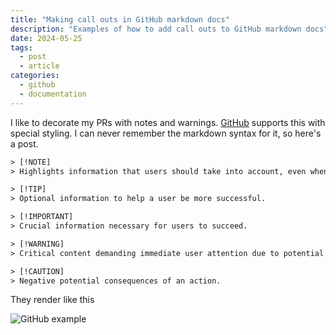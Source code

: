 ```yaml
---
title: "Making call outs in GitHub markdown docs"
description: "Examples of how to add call outs to GitHub markdown docs"
date: 2024-05-25
tags: 
  - post
  - article
categories:
  - github
  - documentation
---
```


I like to decorate my PRs with notes and warnings. [GitHub](https://github.blog/changelog/2023-12-14-new-markdown-extension-alerts-provide-distinctive-styling-for-significant-content/) supports this with special styling. I can never remember the markdown syntax for it, so here's a post.

```txt
> [!NOTE]
> Highlights information that users should take into account, even when skimming.

> [!TIP]
> Optional information to help a user be more successful.

> [!IMPORTANT]
> Crucial information necessary for users to succeed.

> [!WARNING]
> Critical content demanding immediate user attention due to potential risks.

> [!CAUTION]
> Negative potential consequences of an action.
```

They render like this

![GitHub example](https://share.heyjay.lol/github-example.png)